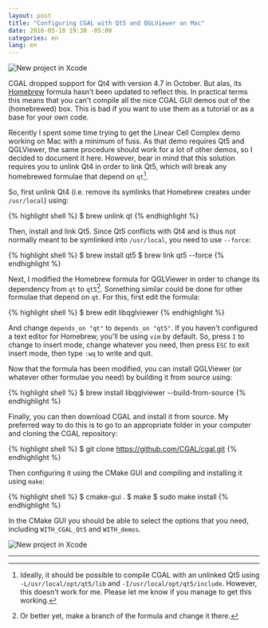```yaml
---
layout: post
title: "Configuring CGAL with Qt5 and QGLViewer on Mac"
date: 2016-05-18 19:30 -05:00
categories: en
lang: en
---
```


<img src="{{ site.baseurl }}/img/blog/lcc-demo.png" class="img-responsive center-block" alt="New project in Xcode">

CGAL dropped support for Qt4 with version 4.7 in October. But alas, its [Homebrew](http://brew.sh) formula hasn't been updated to reflect this. In practical terms this means that you can't  compile all the nice CGAL GUI demos out of the (homebrewed) box. This is bad if you want to use them as a tutorial or as a base for your own code.

Recently I spent some time trying to get the Linear Cell Complex demo working on Mac with a minimum of fuss. As that demo requires Qt5 and QGLViewer, the same procedure should work for a lot of other demos, so I decided to document it here. However, bear in mind that this solution requires you to unlink Qt4 in order to link Qt5, which will break any homebrewed formulae that depend on `qt`[^1].

So, first unlink Qt4 (i.e. remove its symlinks that Homebrew creates under `/usr/local`) using:

{% highlight shell %}
$ brew unlink qt
{% endhighlight %}

Then, install and link Qt5. Since Qt5 conflicts with Qt4 and is thus not normally meant to be symlinked into `/usr/local`, you need to use `--force`:

{% highlight shell %}
$ brew install qt5
$ brew link qt5 --force
{% endhighlight %}

Next, I modified the Homebrew formula for QGLViewer in order to change its dependency from `qt` to `qt5`[^2]. Something similar could be done for other formulae that depend on `qt`. For this, first edit the formula:

{% highlight shell %}
$ brew edit libqglviewer
{% endhighlight %}

And change `depends_on "qt"` to `depends_on "qt5"`. If you haven't configured a text editor for Homebrew, you'll be using `vim` by default. So, press `I` to change to insert mode, change whatever you need, then press `ESC` to exit insert mode, then type `:wq` to write and quit.

Now that the formula has been modified, you can install QGLViewer (or whatever other formulae you need) by building it from source using:

{% highlight shell %}
$ brew install libqglviewer --build-from-source
{% endhighlight %}

Finally, you can then download CGAL and install it from source. My preferred way to do this is to go to an appropriate folder in your computer and cloning the CGAL repository:

{% highlight shell %}
$ git clone https://github.com/CGAL/cgal.git
{% endhighlight %}

Then configuring it using the CMake GUI and compiling and installing it using `make`:

{% highlight shell %}
$ cmake-gui .
$ make
$ sudo make install
{% endhighlight %}

In the CMake GUI you should be able to select the options that you need, including `WITH_CGAL_Qt5` and `WITH_demos`.

<img src="{{ site.baseurl }}/img/blog/cmake.png" class="img-responsive center-block" alt="New project in Xcode">

---

[^1]: Ideally, it should be possible to compile CGAL with an unlinked Qt5 using `-L/usr/local/opt/qt5/lib` and `-I/usr/local/opt/qt5/include`. However, this doesn't work for me. Please let me know if you manage to get this working.
[^2]: Or better yet, make a branch of the formula and change it there.
